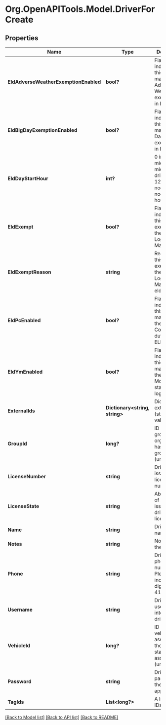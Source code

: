 # Org.OpenAPITools.Model.DriverForCreate
## Properties

Name | Type | Description | Notes
------------ | ------------- | ------------- | -------------
**EldAdverseWeatherExemptionEnabled** | **bool?** | Flag indicating this driver may use Adverse Weather exemptions in ELD logs. | [optional] 
**EldBigDayExemptionEnabled** | **bool?** | Flag indicating this driver may use Big Day excemptions in ELD logs. | [optional] 
**EldDayStartHour** | **int?** | 0 indicating midnight-to-midnight ELD driving hours, 12 to indicate noon-to-noon driving hours. | [optional] 
**EldExempt** | **bool?** | Flag indicating this driver is exempt from the Electronic Logging Mandate. | [optional] 
**EldExemptReason** | **string** | Reason that this driver is exempt from the Electronic Logging Mandate (see eldExempt). | [optional] 
**EldPcEnabled** | **bool?** | Flag indicating this driver may select the Personal Conveyance duty status in ELD logs. | [optional] [default to false]
**EldYmEnabled** | **bool?** | Flag indicating this driver may select the Yard Move duty status in ELD logs. | [optional] [default to false]
**ExternalIds** | **Dictionary<string, string>** | Dictionary of external IDs (string key-value pairs) | [optional] 
**GroupId** | **long?** | ID of the group if the organization has multiple groups (uncommon). | [optional] 
**LicenseNumber** | **string** | Driver&#39;s state issued license number. | [optional] 
**LicenseState** | **string** | Abbreviation of state that issued driver&#39;s license. | [optional] 
**Name** | **string** | Driver&#39;s name. | 
**Notes** | **string** | Notes about the driver. | [optional] 
**Phone** | **string** | Driver&#39;s phone number. Please include only digits, ex. 4157771234 | [optional] 
**Username** | **string** | Driver&#39;s login username into the driver app. | [optional] 
**VehicleId** | **long?** | ID of the vehicle assigned to the driver for static vehicle assignments. (uncommon). | [optional] 
**Password** | **string** | Driver&#39;s password for the driver app. | 
**TagIds** | **List<long?>** | A list of tag IDs. | [optional] 

[[Back to Model list]](../README.md#documentation-for-models) [[Back to API list]](../README.md#documentation-for-api-endpoints) [[Back to README]](../README.md)

